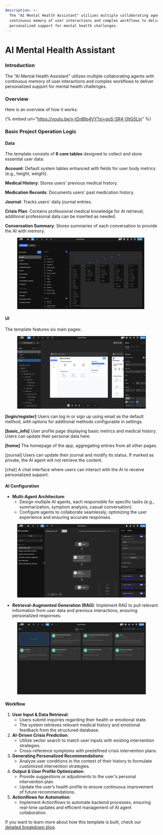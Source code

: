 ```yaml
---
description: >-
  The "AI Mental Health Assistant" utilizes multiple collaborating agents with
  continuous memory of user interactions and complex workflows to deliver
  personalized support for mental health challenges.
---
```


# AI Mental Health Assistant

### Introduction

The "AI Mental Health Assistant" utilizes multiple collaborating agents with continuous memory of user interactions and complex workflows to deliver personalized support for mental health challenges.

### Overview

Here is an overview of how it works:



{% embed url="https://youtu.be/y-tDnBIp4VY?si=qoS-SR4-0ltG5Lln" %}

### Basic Project Operation Logic

#### Data

The template consists of **6 core tables** designed to collect and store essential user data:

**Account**: Default system tables enhanced with fields for user body metrics (e.g., height, weight).

**Medical History**: Stores users' previous medical history.

**Medication Records**: Documents users' past medication history.

**Journal**: Tracks users' daily journal entries.

**Crisis Plan**: Contains professional medical knowledge for AI retrieval; additional professional data can be inserted as needed.

**Conversation Summary**: Stores summaries of each conversation to provide the AI with memory.

<figure><img src="../.gitbook/assets/mh1.png" alt=""><figcaption></figcaption></figure>

#### UI

The template features six main pages:

<figure><img src="../.gitbook/assets/mh2.png" alt=""><figcaption></figcaption></figure>



**\[login/register]** Users can log in or sign up using email as the default method, with options for additional methods configurable in settings.

**\[basic\_info]** User profile page displaying basic metrics and medical history. Users can update their personal data here.

**\[home]** The homepage of the app, aggregating entries from all other pages.

\[journal] Users can update their journal and modify its status. If marked as private, the AI agent will not retrieve the content.

\[chat] A chat interface where users can interact with the AI to receive personalized support.

#### AI Configuration

* **Multi-Agent Architecture**:
  * Design multiple AI agents, each responsible for specific tasks (e.g., summarization, symptom analysis, casual conversation).
  * Configure agents to collaborate seamlessly, optimizing the user experience and ensuring accurate responses.

<figure><img src="../.gitbook/assets/06a265fb1ed24c81b245e7b0f128c10d.png" alt=""><figcaption></figcaption></figure>

* **Retrieval-Augmented Generation (RAG)**: Implement RAG to pull relevant information from user data and previous interactions, ensuring personalized responses.

<figure><img src="../.gitbook/assets/42a857ace404414eaece4ed4db2abbc4.png" alt=""><figcaption></figcaption></figure>

#### Workflow

1. **User Input & Data Retrieval**:
   * Users submit inquiries regarding their health or emotional state.
   * The system retrieves relevant medical history and emotional feedback from the structured database.
2. **AI-Driven Crisis Prediction**:
   * Utilize vector search to match user inputs with existing intervention strategies.
   * Cross-reference symptoms with predefined crisis intervention plans.
3. **Generating Personalized Recommendations**:
   * Analyze user conditions in the context of their history to formulate customized intervention strategies.
4. **Output & User Profile Optimization**:
   * Provide suggestions or adjustments to the user's personal intervention plan.
   * Update the user’s health profile to ensure continuous improvement of future recommendations.
5. **Actionflows for Automation**:
   * Implement Actionflows to automate backend processes, ensuring real-time updates and efficient management of AI agent collaboration.



If you want to learn more about how this template is built, check our [detailed breakdown blog](https://momen.app/blogs/ai-mental-health-assistant/).
